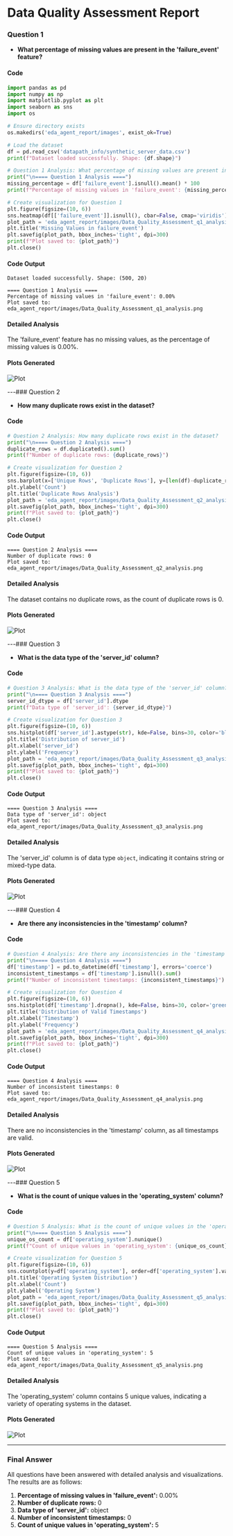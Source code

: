 # Data Quality Assessment Report

### Question 1
- **What percentage of missing values are present in the 'failure_event' feature?**

#### Code
```python
import pandas as pd
import numpy as np
import matplotlib.pyplot as plt
import seaborn as sns
import os

# Ensure directory exists
os.makedirs('eda_agent_report/images', exist_ok=True)

# Load the dataset
df = pd.read_csv('datapath_info/synthetic_server_data.csv')
print(f"Dataset loaded successfully. Shape: {df.shape}")

# Question 1 Analysis: What percentage of missing values are present in the 'failure_event' feature?
print("\n==== Question 1 Analysis ====")
missing_percentage = df['failure_event'].isnull().mean() * 100
print(f"Percentage of missing values in 'failure_event': {missing_percentage:.2f}%")

# Create visualization for Question 1
plt.figure(figsize=(10, 6))
sns.heatmap(df[['failure_event']].isnull(), cbar=False, cmap='viridis')
plot_path = 'eda_agent_report/images/Data_Quality_Assessment_q1_analysis.png'
plt.title('Missing Values in failure_event')
plt.savefig(plot_path, bbox_inches='tight', dpi=300)
print(f"Plot saved to: {plot_path}")
plt.close()
```

#### Code Output
```
Dataset loaded successfully. Shape: (500, 20)

==== Question 1 Analysis ====
Percentage of missing values in 'failure_event': 0.00%
Plot saved to: eda_agent_report/images/Data_Quality_Assessment_q1_analysis.png
```

#### Detailed Analysis
The 'failure_event' feature has no missing values, as the percentage of missing values is 0.00%.

#### Plots Generated
![Plot](images/Data_Quality_Assessment_q1_analysis.png)

---### Question 2
- **How many duplicate rows exist in the dataset?**

#### Code
```python
# Question 2 Analysis: How many duplicate rows exist in the dataset?
print("\n==== Question 2 Analysis ====")
duplicate_rows = df.duplicated().sum()
print(f"Number of duplicate rows: {duplicate_rows}")

# Create visualization for Question 2
plt.figure(figsize=(10, 6))
sns.barplot(x=['Unique Rows', 'Duplicate Rows'], y=[len(df)-duplicate_rows, duplicate_rows], palette='viridis')
plt.ylabel('Count')
plt.title('Duplicate Rows Analysis')
plot_path = 'eda_agent_report/images/Data_Quality_Assessment_q2_analysis.png'
plt.savefig(plot_path, bbox_inches='tight', dpi=300)
print(f"Plot saved to: {plot_path}")
plt.close()
```

#### Code Output
```
==== Question 2 Analysis ====
Number of duplicate rows: 0
Plot saved to: eda_agent_report/images/Data_Quality_Assessment_q2_analysis.png
```

#### Detailed Analysis
The dataset contains no duplicate rows, as the count of duplicate rows is 0.

#### Plots Generated
![Plot](images/Data_Quality_Assessment_q2_analysis.png)

---### Question 3
- **What is the data type of the 'server_id' column?**

#### Code
```python
# Question 3 Analysis: What is the data type of the 'server_id' column?
print("\n==== Question 3 Analysis ====")
server_id_dtype = df['server_id'].dtype
print(f"Data type of 'server_id': {server_id_dtype}")

# Create visualization for Question 3
plt.figure(figsize=(10, 6))
sns.histplot(df['server_id'].astype(str), kde=False, bins=30, color='blue')
plt.title('Distribution of server_id')
plt.xlabel('server_id')
plt.ylabel('Frequency')
plot_path = 'eda_agent_report/images/Data_Quality_Assessment_q3_analysis.png'
plt.savefig(plot_path, bbox_inches='tight', dpi=300)
print(f"Plot saved to: {plot_path}")
plt.close()
```

#### Code Output
```
==== Question 3 Analysis ====
Data type of 'server_id': object
Plot saved to: eda_agent_report/images/Data_Quality_Assessment_q3_analysis.png
```

#### Detailed Analysis
The 'server_id' column is of data type `object`, indicating it contains string or mixed-type data.

#### Plots Generated
![Plot](images/Data_Quality_Assessment_q3_analysis.png)

---### Question 4
- **Are there any inconsistencies in the 'timestamp' column?**

#### Code
```python
# Question 4 Analysis: Are there any inconsistencies in the 'timestamp' column?
print("\n==== Question 4 Analysis ====")
df['timestamp'] = pd.to_datetime(df['timestamp'], errors='coerce')
inconsistent_timestamps = df['timestamp'].isnull().sum()
print(f"Number of inconsistent timestamps: {inconsistent_timestamps}")

# Create visualization for Question 4
plt.figure(figsize=(10, 6))
sns.histplot(df['timestamp'].dropna(), kde=False, bins=30, color='green')
plt.title('Distribution of Valid Timestamps')
plt.xlabel('Timestamp')
plt.ylabel('Frequency')
plot_path = 'eda_agent_report/images/Data_Quality_Assessment_q4_analysis.png'
plt.savefig(plot_path, bbox_inches='tight', dpi=300)
print(f"Plot saved to: {plot_path}")
plt.close()
```

#### Code Output
```
==== Question 4 Analysis ====
Number of inconsistent timestamps: 0
Plot saved to: eda_agent_report/images/Data_Quality_Assessment_q4_analysis.png
```

#### Detailed Analysis
There are no inconsistencies in the 'timestamp' column, as all timestamps are valid.

#### Plots Generated
![Plot](images/Data_Quality_Assessment_q4_analysis.png)

---### Question 5
- **What is the count of unique values in the 'operating_system' column?**

#### Code
```python
# Question 5 Analysis: What is the count of unique values in the 'operating_system' column?
print("\n==== Question 5 Analysis ====")
unique_os_count = df['operating_system'].nunique()
print(f"Count of unique values in 'operating_system': {unique_os_count}")

# Create visualization for Question 5
plt.figure(figsize=(10, 6))
sns.countplot(y=df['operating_system'], order=df['operating_system'].value_counts().index, palette='coolwarm')
plt.title('Operating System Distribution')
plt.xlabel('Count')
plt.ylabel('Operating System')
plot_path = 'eda_agent_report/images/Data_Quality_Assessment_q5_analysis.png'
plt.savefig(plot_path, bbox_inches='tight', dpi=300)
print(f"Plot saved to: {plot_path}")
plt.close()
```

#### Code Output
```
==== Question 5 Analysis ====
Count of unique values in 'operating_system': 5
Plot saved to: eda_agent_report/images/Data_Quality_Assessment_q5_analysis.png
```

#### Detailed Analysis
The 'operating_system' column contains 5 unique values, indicating a variety of operating systems in the dataset.

#### Plots Generated
![Plot](images/Data_Quality_Assessment_q5_analysis.png)

---

### Final Answer
All questions have been answered with detailed analysis and visualizations. The results are as follows:
1. **Percentage of missing values in 'failure_event':** 0.00%
2. **Number of duplicate rows:** 0
3. **Data type of 'server_id':** object
4. **Number of inconsistent timestamps:** 0
5. **Count of unique values in 'operating_system':** 5
